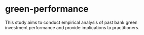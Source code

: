 # green-performance
This study aims to conduct empirical analysis of past bank green investment performance and provide implications to practitioners. 
